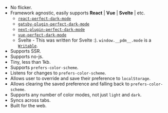 - No flicker.
- Framework agnostic, easily supports **React** | **Vue** | **Svelte** | etc.
  - [`react-perfect-dark-mode`](#react-perfect-dark-mode)
  - [`gatsby-plugin-perfect-dark-mode`](#gatsby-plugin-perfect-dark-mode)
  - [`next-plugin-perfect-dark-mode`](#next-plugin-perfect-dark-mode)
  - [`vue-perfect-dark-mode`](#vue-perfect-dark-mode)
  - Svelte - This was written for Svelte :). `window.__pdm__.mode` is a [`Writable`](https://svelte.dev/docs#writable).
- Supports SSR.
- Supports no-js.
- Tiny, less than 1kb.
- Supports `prefers-color-scheme`.
- Listens for changes to `prefers-color-scheme`.
- Allows user to override and save their preference to `localStorage`.
- Allows clearing the saved preference and falling back to `prefers-color-scheme`.
- Supports any number of color modes, not just `light` and `dark`.
- Syncs across tabs.
- Built for the web.
